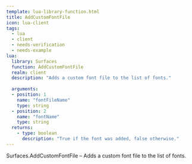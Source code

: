 ```yaml
---
template: lua-library-function.html
title: AddCustomFontFile
icon: lua-client
tags:
  - lua
  - client
  - needs-verification
  - needs-example
lua:
  library: Surfaces
  function: AddCustomFontFile
  realm: client
  description: "Adds a custom font file to the list of fonts."
  
  arguments:
  - position: 1
    name: "fontFileName"
    type: string
  - position: 2
    name: "fontName"
    type: string
  returns:
    - type: boolean
      description: "True if the font was added, false otherwise."
---
```


<div class="lua__search__keywords">
Surfaces.AddCustomFontFile &#x2013; Adds a custom font file to the list of fonts.
</div>
